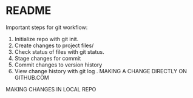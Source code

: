 # README #
Important steps for git workflow:

1. Initialize repo with git init.
2. Create changes to project files/
3. Check status of files with git status.
4. Stage changes for commit
5. Commit changes to version history
6. View change history with git log
.
MAKING A CHANGE DIRECTLY ON GITHUB.COM

MAKING CHANGES IN LOCAL REPO
